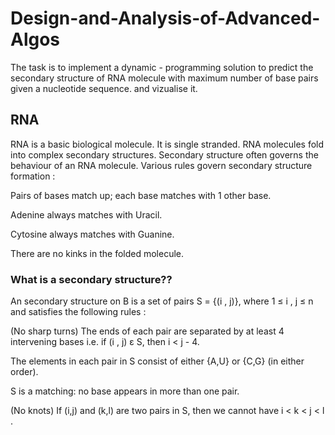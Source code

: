 # Design-and-Analysis-of-Advanced-Algos
The task is to implement a dynamic - programming solution to predict the secondary structure of RNA molecule with maximum number of base pairs given a nucleotide sequence. and vizualise it.
## RNA
RNA is a basic biological molecule. It is single stranded.
RNA molecules fold into complex secondary structures.
Secondary structure often governs the behaviour of an RNA molecule.
Various rules govern secondary structure formation :

  Pairs of bases match up; each base matches with  1 other base. 
  
  Adenine always matches with Uracil.
  
  Cytosine always matches with Guanine.  
  
  There are no kinks in the folded molecule.
  
### What is a secondary structure??
An secondary structure on B is a set of pairs S =  {(i , j)}, where 1 ≤ i , j ≤  n and satisfies the following rules :

  (No sharp turns) The ends of each pair are separated by at least 4 intervening bases i.e. if (i , j) ε S, then i < j - 4.
  
  The elements in each pair in S consist of either {A,U} or {C,G} (in either order).
  
  S is a matching: no base appears in more than one pair.
  
  (No knots) If (i,j) and (k,l) are two pairs in S, then we cannot have i < k < j < l .


